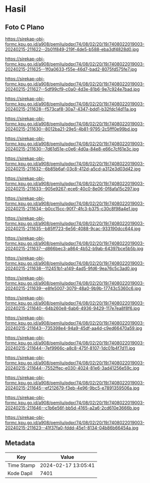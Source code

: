 # Hasil

## Foto C Plano

https://sirekap-obj-formc.kpu.go.id/a908/pemilu/pdpr/74/08/02/20/19/7408022019003-20240215-211622--2b01f849-219f-4de5-b588-eba3df4828d0.jpg

https://sirekap-obj-formc.kpu.go.id/a908/pemilu/pdpr/74/08/02/20/19/7408022019003-20240215-211625--1f0a0633-f55e-46d7-bad2-8075fd575fe7.jpg

https://sirekap-obj-formc.kpu.go.id/a908/pemilu/pdpr/74/08/02/20/19/7408022019003-20240215-211627--5df99cf9-c0a0-4d3e-81b6-9e7c924e7bad.jpg

https://sirekap-obj-formc.kpu.go.id/a908/pemilu/pdpr/74/08/02/20/19/7408022019003-20240215-211628--f573caf8-30a7-4347-bdd1-b32fdc14d11a.jpg

https://sirekap-obj-formc.kpu.go.id/a908/pemilu/pdpr/74/08/02/20/19/7408022019003-20240215-211630--8012ba21-29e5-4b81-9795-2c5fff0e99bd.jpg

https://sirekap-obj-formc.kpu.go.id/a908/pemilu/pdpr/74/08/02/20/19/7408022019003-20240215-211630--7d61d51e-c0e6-4d0a-84e8-e66c7cf61e3c.jpg

https://sirekap-obj-formc.kpu.go.id/a908/pemilu/pdpr/74/08/02/20/19/7408022019003-20240215-211632--6b85b6af-03c8-412d-a5cd-a312e3d03d42.jpg

https://sirekap-obj-formc.kpu.go.id/a908/pemilu/pdpr/74/08/02/20/19/7408022019003-20240215-211633--905e9267-ece6-40c0-8e06-0f8afa15c297.jpg

https://sirekap-obj-formc.kpu.go.id/a908/pemilu/pdpr/74/08/02/20/19/7408022019003-20240215-211634--b0cc15cc-90f7-4fc3-b375-c30c8f98a4e1.jpg

https://sirekap-obj-formc.kpu.go.id/a908/pemilu/pdpr/74/08/02/20/19/7408022019003-20240215-211635--b85ff723-6e56-4088-9cac-933190dcc644.jpg

https://sirekap-obj-formc.kpu.go.id/a908/pemilu/pdpr/74/08/02/20/19/7408022019003-20240215-211637--d866bec3-a864-4b52-b9ab-64397bce5b5b.jpg

https://sirekap-obj-formc.kpu.go.id/a908/pemilu/pdpr/74/08/02/20/19/7408022019003-20240215-211638--112451b1-a149-4ad5-9fd6-9ea76c5c3ad0.jpg

https://sirekap-obj-formc.kpu.go.id/a908/pemilu/pdpr/74/08/02/20/19/7408022019003-20240215-211639--e8fe5007-3079-48a0-9b9b-17743c5360c6.jpg

https://sirekap-obj-formc.kpu.go.id/a908/pemilu/pdpr/74/08/02/20/19/7408022019003-20240215-211640--64b260e8-6ab6-4936-9429-117e7ea8f8f6.jpg

https://sirekap-obj-formc.kpu.go.id/a908/pemilu/pdpr/74/08/02/20/19/7408022019003-20240215-211643--735398e4-94a9-45df-aa4d-c9ed66470a59.jpg

https://sirekap-obj-formc.kpu.go.id/a908/pemilu/pdpr/74/08/02/20/19/7408022019003-20240215-211644--7ef9966c-a8c8-475f-8107-1dc01b4f7d11.jpg

https://sirekap-obj-formc.kpu.go.id/a908/pemilu/pdpr/74/08/02/20/19/7408022019003-20240215-211644--7552ffec-e030-4024-81e6-3ad41256e59c.jpg

https://sirekap-obj-formc.kpu.go.id/a908/pemilu/pdpr/74/08/02/20/19/7408022019003-20240215-211645--ef212679-f3eb-4e96-9bc5-e7891359506a.jpg

https://sirekap-obj-formc.kpu.go.id/a908/pemilu/pdpr/74/08/02/20/19/7408022019003-20240215-211646--c1b6e56f-bb5d-4165-a2a6-2cd610e3666b.jpg

https://sirekap-obj-formc.kpu.go.id/a908/pemilu/pdpr/74/08/02/20/19/7408022019003-20240215-211623--41f37fa0-fddd-45e1-8134-04b86b66454a.jpg


## Metadata

| Key        | Value               |
| ---------- | ------------------- |
| Time Stamp | 2024-02-17 13:05:41 |
| Kode Dapil | 7401                |



